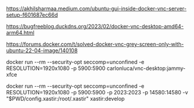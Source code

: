 https://akhilsharmaa.medium.com/ubuntu-gui-inside-docker-vnc-server-setup-f601687ec66d

https://bugfreeblog.duckdns.org/2023/02/docker-vnc-desktop-amd64-arm64.html

https://forums.docker.com/t/solved-docker-vnc-grey-screen-only-with-ubuntu-22-04-image/140108

docker run --rm --security-opt seccomp=unconfined -e RESOLUTION=1920x1080 -p 5900:5900 carlonluca/vnc-desktop:jammy-xfce


docker run --rm --security-opt seccomp=unconfined -e RESOLUTION=1920x1080 -p 5900:5900 -p 2023:2023 -p 14580:14580 -v "$PWD/config.xastir:/root/.xastir" xastir:develop
